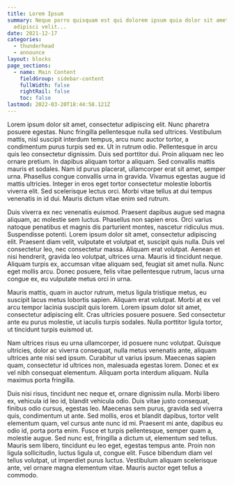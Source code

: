 ```yaml
---
title: Lorem Ipsum
summary: Neque porro quisquam est qui dolorem ipsum quia dolor sit amet, consectetur,
  adipisci velit...
date: 2021-12-17
categories:
  - thunderhead
  - announce
layout: blocks
page_sections:
  - name: Main Content
    fieldGroup: sidebar-content
    fullWidth: false
    rightRail: false
    toc: false
lastmod: 2022-03-20T18:44:58.121Z
---
```


Lorem ipsum dolor sit amet, consectetur adipiscing elit. Nunc pharetra posuere egestas. Nunc fringilla pellentesque nulla sed ultrices. Vestibulum mattis, nisl suscipit interdum tempus, arcu nunc auctor tortor, a condimentum purus turpis sed ex. Ut in rutrum odio. Pellentesque in arcu quis leo consectetur dignissim. Duis sed porttitor dui. Proin aliquam nec leo ornare pretium. In dapibus aliquam tortor a aliquam. Sed convallis mattis mauris et sodales. Nam id purus placerat, ullamcorper erat sit amet, semper urna. Phasellus congue convallis urna in gravida. Vivamus egestas augue id mattis ultricies. Integer in eros eget tortor consectetur molestie lobortis viverra elit. Sed scelerisque lectus orci. Morbi vitae tellus at dui tempus venenatis in id dui. Mauris dictum vitae enim sed rutrum.

Duis viverra ex nec venenatis euismod. Praesent dapibus augue sed magna aliquam, ac molestie sem luctus. Phasellus non sapien eros. Orci varius natoque penatibus et magnis dis parturient montes, nascetur ridiculus mus. Suspendisse potenti. Lorem ipsum dolor sit amet, consectetur adipiscing elit. Praesent diam velit, vulputate et volutpat et, suscipit quis nulla. Duis vel consectetur leo, nec consectetur massa. Aliquam erat volutpat. Aenean et nisi hendrerit, gravida leo volutpat, ultrices urna. Mauris id tincidunt neque. Aliquam turpis ex, accumsan vitae aliquam sed, feugiat sit amet nulla. Nunc eget mollis arcu. Donec posuere, felis vitae pellentesque rutrum, lacus urna congue ex, eu vulputate metus orci in urna.

Mauris mattis, quam in auctor rutrum, metus ligula tristique metus, eu suscipit lacus metus lobortis sapien. Aliquam erat volutpat. Morbi at ex vel arcu tempor lacinia suscipit quis lorem. Lorem ipsum dolor sit amet, consectetur adipiscing elit. Cras ultricies posuere posuere. Sed consectetur ante eu purus molestie, ut iaculis turpis sodales. Nulla porttitor ligula tortor, ut tincidunt turpis euismod ut.

Nam ultrices risus eu urna ullamcorper, id posuere nunc volutpat. Quisque ultricies, dolor ac viverra consequat, nulla metus venenatis ante, aliquam ultrices ante nisi sed ipsum. Curabitur ut varius ipsum. Maecenas sapien quam, consectetur id ultrices non, malesuada egestas lorem. Donec et ex vel nibh consequat elementum. Aliquam porta interdum aliquam. Nulla maximus porta fringilla.

Duis nisi risus, tincidunt nec neque et, ornare dignissim nulla. Morbi libero ex, vehicula id leo id, blandit vehicula odio. Duis vitae justo consequat, finibus odio cursus, egestas leo. Maecenas sem purus, gravida sed viverra quis, condimentum ut ante. Sed mollis, eros et blandit dapibus, tortor velit elementum quam, vel cursus ante nunc id mi. Praesent mi ante, dapibus eu odio id, porta porta enim. Fusce et turpis pellentesque, semper quam a, molestie augue. Sed nunc est, fringilla a dictum ut, elementum sed tellus. Mauris sem libero, tincidunt eu leo eget, egestas tempus ante. Proin non ligula sollicitudin, luctus ligula ut, congue elit. Fusce bibendum diam vel tellus volutpat, ut imperdiet purus luctus. Vestibulum aliquam scelerisque ante, vel ornare magna elementum vitae. Mauris auctor eget tellus a commodo.
